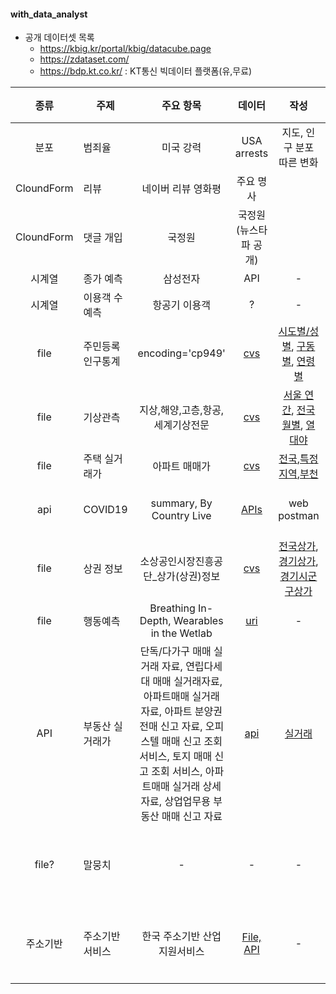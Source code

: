 #### with_data_analyst
- 공개 데이터셋 목록 
  - https://kbig.kr/portal/kbig/datacube.page
  - https://zdataset.com/
  - https://bdp.kt.co.kr/ : KT통신 빅데이터 플랫폼(유,무료)

|종류| 주제 | 주요 항목 |데이터| 작성 | 출처 | 참조 |
| :---: | --- | :---: | :---: | :---: | :---: | :---: |
|분포| 범죄율 | 미국 강력 |USA arrests| 지도, 인구 분포 따른 변화 | - | - |
|CloundForm| 리뷰 | 네이버 리뷰 영화평 |주요 명사|  | - | - |
|CloundForm| 댓글 개입 | 국정원 |국정원(뉴스타파 공개)|  | - | - |
|시계열| 종가 예측 | 삼성전자 |API| - | - | - |
|시계열| 이용객 수 예측 | 항공기 이용객 |?| - | - | - |
| file| 주민등록인구통계| encoding='cp949' | [cvs](https://jumin.mois.go.kr/index.jsp) | [시도별/성별](./codes/시도별_총_인구수.ipynb), [구동별](./codes/특정지역_구동별_총_인구수.ipynb), [연령별](./codes/연령별분포.ipynb) | [행정안전부](https://jumin.mois.go.kr/index.jsp) |  |
|file | 기상관측 | 지상,해양,고층,항공,세계기상전문 |[cvs](https://data.kma.go.kr/data/grnd/selectAsosRltmList.do?pgmNo=36)| [서울 연간](./codes/연별_서울_기온변화.ipynb), [전국 월별](./codes/지점별_연_기온변화.ipynb), [열대야](./codes/서울_열대야_시각화.ipynb) | [기상자료개발포털](https://data.kma.go.kr) |  |
|file| 주택 실거래가 | 아파트 매매가 |[cvs](http://rtdown.molit.go.kr/)|[전국](codes/주택실거래가_전국.ipynb),[특정지역](./codes/주택실거래가_특정지역.ipynb),[부천](./codes/주택실거래가_부천.ipynb)| [국토교통부](http://rt.molit.go.kr/) | - |
|api | COVID19 | summary, By Country Live |[APIs](https://documenter.getpostman.com/view/10808728/SzS8rjbc)| web postman | [sourced from Johns Hopkins](https://covid19api.com/) | - |
|file| 상권 정보 | 소상공인시장진흥공단_상가(상권)정보 |[cvs](https://www.data.go.kr/data/15083033/fileData.do)| [전국상가](./codes/전국상가분석.ipynb), [경기상가](./codes/경기상가분석.ipynb), [경기시군구상가](./codes/경기시군구상가분석_지도.ipynb) | [공공데이터포털](https://www.data.go.kr/) | - |
|file| 행동예측 | Breathing In-Depth, Wearables in the Wetlab |[uri](https://ubicomp.eti.uni-siegen.de/home/datasets/index.html.en?lang=en)| - | - | - |
|API| 부동산 실거래가 | 단독/다가구 매매 실거래 자료, 연립다세대 매매 실거래자료, 아파트매매 실거래 자료, 아파트 분양권전매 신고 자료, 오피스텔 매매 신고 조회 서비스, 토지 매매 신고 조회 서비스, 아파트매매 실거래 상세 자료, 상업업무용 부동산 매매 신고 자료 |[api](https://www.data.go.kr/)| [실거래](./codes/deal_estate_state.ipynb) | [공공데이터포털](https://www.data.go.kr/) | 국토교통부 |
|file?| 말뭉치 | - |-| - | [국립어학원](https://corpus.korean.go.kr/) | 국립어학원 |
|주소기반| 주소기반 서비스 | 한국 주소기반 산업 지원서비스 |[File, API](https://www.juso.go.kr/addrlink/main.do)| - | - | 행정안전부 |


